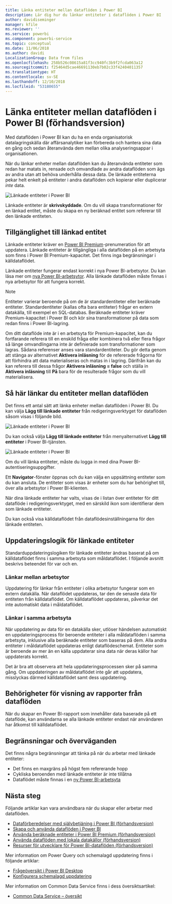 ```yaml
---
title: Länka entiteter mellan dataflöden i Power BI
description: Lär dig hur du länkar entiteter i dataflöden i Power BI
author: davidiseminger
manager: kfile
ms.reviewer: ''
ms.service: powerbi
ms.component: powerbi-service
ms.topic: conceptual
ms.date: 11/06/2018
ms.author: davidi
LocalizationGroup: Data from files
ms.openlocfilehash: 258b526c08615a81f3cc940fc3b9f2fcda063a12
ms.sourcegitcommit: f25464d5cae46691130eb7b02c33f42404011357
ms.translationtype: HT
ms.contentlocale: sv-SE
ms.lasthandoff: 12/10/2018
ms.locfileid: "53180655"
---
```

# <a name="link-entities-between-dataflows-in-power-bi-preview"></a>Länka entiteter mellan dataflöden i Power BI (förhandsversion)

Med dataflöden i Power BI kan du ha en enda organisatorisk datalagringskälla där affärsanalytiker kan förbereda och hantera sina data en gång och sedan återanvända dem mellan olika analyseringsappar i organisationen. 

När du länkar enheter mellan dataflöden kan du återanvända entiteter som redan har matats in, rensade och omvandlade av andra dataflöden som ägs av andra utan att behöva underhålla dessa data. De länkade entiteterna pekar helt enkelt på entiteter i andra dataflöden och kopierar eller duplicerar *inte* data.

![Länkade entiteter i Power BI](media/service-dataflows-linked-entities/linked-entities_00.png)

Länkade entiteter är **skrivskyddade**. Om du vill skapa transformationer för en länkad entitet, måste du skapa en ny beräknad entitet som refererar till den länkade entiteten.

## <a name="linked-entity-availability"></a>Tillgänglighet till länkad entitet

Länkade entiteter kräver en [Power BI Premium](service-premium.md)-prenumeration för att uppdatera. Länkade entiteter är tillgängliga i alla dataflöden på en arbetsyta som finns i Power BI Premium-kapacitet. Det finns inga begränsningar i källdataflödet.

Länkade entiteter fungerar endast korrekt i nya Power BI-arbetsytor. Du kan läsa mer om [nya Power BI-arbetsytor](service-create-the-new-workspaces.md). Alla länkade dataflöden måste finnas i nya arbetsytor för att fungera korrekt.

> [!NOTE]
> Entiteter varierar beroende på om de är standardentiteter eller beräknade entiteter. Standardentiteter (kallas ofta bara entiteter) frågar en extern datakälla, till exempel en SQL-databas. Beräknade entiteter kräver Premium-kapacitet i Power BI och kör sina transformationer på data som redan finns i Power BI-lagring. 
>
>Om ditt dataflöde inte är i en arbetsyta för Premium-kapacitet, kan du fortfarande referera till en enskild fråga eller kombinera två eller flera frågor så länge omvandlingarna inte är definierade som transformationer som lagras. Sådana referenser anses vara standardentiteter. Du gör detta genom att stänga av alternativet **Aktivera inläsning** för de refererade frågorna för att förhindra att data materialiseras och matas in i lagring. Därifrån kan du kan referera till dessa frågor **Aktivera inläsning = false** och ställa in **Aktivera inläsning** till **På** bara för de resulterade frågor som du vill materialisera.


## <a name="how-to-link-entities-between-dataflows"></a>Så här länkar du entiteter mellan dataflöden

Det finns ett antal sätt att länka enheter mellan dataflöden i Power BI. Du kan välja **Lägg till länkade entiteter** från redigeringsverktyget för dataflöden såsom visas i följande bild. 

![Länkade entiteter i Power BI](media/service-dataflows-linked-entities/linked-entities_00.png)

Du kan också välja **Lägg till länkade entiteter** från menyalternativet **Lägg till entiteter** i Power BI-tjänsten.

![Länkade entiteter i Power BI](media/service-dataflows-linked-entities/linked-entities_01.png)

Om du vill länka entiteter, måste du logga in med dina Power BI-autentiseringsuppgifter.

Ett **Navigator**-fönster öppnas och du kan välja en uppsättning entiteter som du kan ansluta. De entiteter som visas är enheter som du har behörighet till, över alla arbetsytor i Power BI-klienten. 

När dina länkade entiteter har valts, visas de i listan över entiteter för ditt dataflöde i redigeringsverktyget, med en särskild ikon som identifierar dem som länkade entiteter.

Du kan också visa källdataflödet från dataflödesinställningarna för den länkade entiteten.

## <a name="refresh-logic-of-linked-entities"></a>Uppdateringslogik för länkade entiteter
Standarduppdateringslogiken för länkade entiteter ändras baserat på om källdataflödet finns i samma arbetsyta som måldataflödet. I följande avsnitt beskrivs beteendet för var och en.

### <a name="links-between-workspaces"></a>Länkar mellan arbetsytor

Uppdatering för länkar från entiteter i olika arbetsytor fungerar som en extern datakälla. När dataflödet uppdateras, tar den de senaste data för entiteten från källdataflödet. Om källdataflödet uppdateras, påverkar det inte automatiskt data i måldataflödet.

### <a name="links-in-the-same-workspace"></a>Länkar i samma arbetsyta

När uppdatering av data för en datakälla sker, utlöser händelsen automatiskt en uppdateringsprocess för beroende entiteter i alla måldataflöden i samma arbetsyta, inklusive alla beräknade entiteter som baseras på dem. Alla andra entiteter i måldataflödet uppdateras enligt dataflödeschemat. Entiteter som är beroende av mer än en källa uppdaterar sina data när deras källor har uppdaterats korrekt.

Det är bra att observera att hela uppdateringsprocessen sker på samma gång. Om uppdateringen av måldataflödet inte går att uppdatera, misslyckas därmed källdataflödet samt dess uppdatering.

## <a name="permissions-when-viewing-reports-from-dataflows"></a>Behörigheter för visning av rapporter från dataflöden

När du skapar en Power BI-rapport som innehåller data baserade på ett dataflöde, kan användarna se alla länkade entiteter endast när användaren har åtkomst till källdataflödet.

## <a name="limitations-and-considerations"></a>Begränsningar och överväganden

Det finns några begränsningar att tänka på när du arbetar med länkade entiteter:

* Det finns en maxgräns på högst fem refererande hopp
* Cykliska beroenden med länkade entiteter är inte tillåtna
* Dataflödet måste finnas i en [ny Power BI-arbetsyta](service-create-the-new-workspaces.md)


## <a name="next-steps"></a>Nästa steg

Följande artiklar kan vara användbara när du skapar eller arbetar med dataflöden. 

* [Dataförberedelser med självbetjäning i Power BI (förhandsversion)](service-dataflows-overview.md)
* [Skapa och använda dataflöden i Power BI](service-dataflows-create-use.md)
* [Använda beräknade entiteter i Power BI Premium (förhandsversion)](service-dataflows-computed-entities-premium.md)
* [Använda dataflöden med lokala datakällor (förhandsversion)](service-dataflows-on-premises-gateways.md)
* [Resurser för utvecklare för Power BI-dataflöden (förhandsversion)](service-dataflows-developer-resources.md)

Mer information om Power Query och schemalagd uppdatering finns i följande artiklar:
* [Frågeöversikt i Power BI Desktop](desktop-query-overview.md)
* [Konfigurera schemalagd uppdatering](refresh-scheduled-refresh.md)

Mer information om Common Data Service finns i dess översiktsartikel:
* [Common Data Service – översikt ](https://docs.microsoft.com/powerapps/common-data-model/overview)

